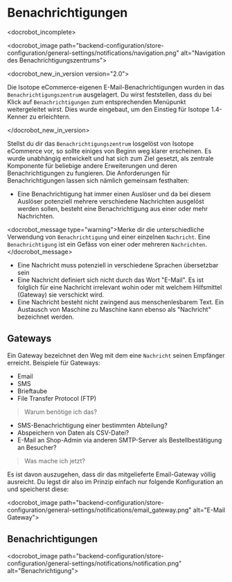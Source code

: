 # Benachrichtigungen

<docrobot_incomplete>

<docrobot_image path="backend-configuration/store-configuration/general-settings/notifications/navigation.png" alt="Navigation des Benachrichtigungszentrums">

<docrobot_new_in_version version="2.0"><p>Die Isotope eCommerce-eigenen E-Mail-Benachrichtigungen wurden in das `Benachrichtigungszentrum` ausgelagert. Du wirst feststellen, dass du bei Klick auf `Benachrichtigungen` zum entsprechenden Menüpunkt weitergeleitet wirst. Dies wurde eingebaut, um den Einstieg für Isotope 1.4-Kenner zu erleichtern.</p></docrobot_new_in_version>

Stellst du dir das `Benachrichtigungszentrum` losgelöst von Isotope eCommerce vor, so sollte einiges von Beginn weg klarer erscheinen. Es wurde unabhängig entwickelt und hat sich zum Ziel gesetzt, als zentrale Komponente für beliebige andere Erweiterungen und deren Benachrichtigungen zu fungieren. Die Anforderungen für Benachrichtigungen lassen sich nämlich gemeinsam festhalten:

* Eine Benachrichtigung hat immer einen Auslöser und da bei diesem Auslöser potenziell mehrere verschiedene Nachrichten ausgelöst werden sollen, besteht eine Benachrichtigung aus einer oder mehr Nachrichten.

<docrobot_message type="warning">Merke dir die unterschiedliche Verwendung von `Benachrichtigung` und einer einzelnen `Nachricht`. Eine `Benachrichtigung` ist ein Gefäss von einer oder mehreren `Nachrichten`.</docrobot_message>

* Eine Nachricht muss potenziell in verschiedene Sprachen übersetzbar sein
* Eine Nachricht definiert sich nicht durch das Wort "E-Mail". Es ist folglich für eine Nachricht irrelevant wohin oder mit welchem Hilfsmittel (Gateway) sie verschickt wird.
* Eine Nachricht besteht nicht zwingend aus menschenlesbarem Text. Ein Austausch von Maschine zu Maschine kann ebenso als "Nachricht" bezeichnet werden.

## Gateways

Ein Gateway bezeichnet den Weg mit dem eine `Nachricht` seinen Empfänger erreicht.
Beispiele für Gateways:

* Email
* SMS
* Brieftaube
* File Transfer Protocol (FTP)

> Warum benötige ich das?

* SMS-Benachrichtigung einer bestimmten Abteilung?
* Abspeichern von Daten als CSV-Datei?
* E-Mail an Shop-Admin via anderen SMTP-Server als Bestellbestätigung an Besucher?

> Was mache ich jetzt?

Es ist davon auszugehen, dass dir das mitgelieferte Email-Gateway völlig ausreicht. Du legst dir also im Prinzip einfach nur folgende Konfiguration an und speicherst diese:

<docrobot_image path="backend-configuration/store-configuration/general-settings/notifications/email_gateway.png" alt="E-Mail Gateway">

## Benachrichtigungen

<docrobot_image path="backend-configuration/store-configuration/general-settings/notifications/notification.png" alt="Benachrichtigung">
